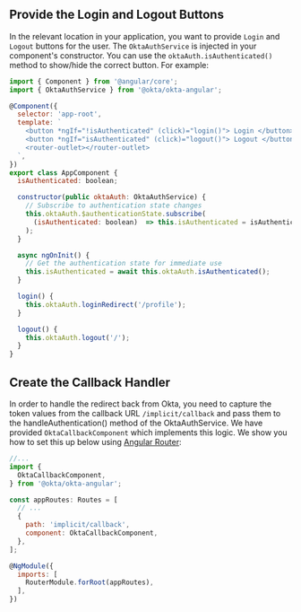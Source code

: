 ## Provide the Login and Logout Buttons

In the relevant location in your application, you want to provide `Login` and `Logout` buttons for the user. The `OktaAuthService` is injected in your component's constructor. You can use the `oktaAuth.isAuthenticated()` method to show/hide the correct button. For example:

```javascript
import { Component } from '@angular/core';
import { OktaAuthService } from '@okta/okta-angular';

@Component({
  selector: 'app-root',
  template: `
    <button *ngIf="!isAuthenticated" (click)="login()"> Login </button>
    <button *ngIf="isAuthenticated" (click)="logout()"> Logout </button>
    <router-outlet></router-outlet>
  `,
})
export class AppComponent {
  isAuthenticated: boolean;

  constructor(public oktaAuth: OktaAuthService) {
    // Subscribe to authentication state changes
    this.oktaAuth.$authenticationState.subscribe(
      (isAuthenticated: boolean)  => this.isAuthenticated = isAuthenticated
    );
  }

  async ngOnInit() {
    // Get the authentication state for immediate use
    this.isAuthenticated = await this.oktaAuth.isAuthenticated();
  }

  login() {
    this.oktaAuth.loginRedirect('/profile');
  }

  logout() {
    this.oktaAuth.logout('/');
  }
}
```

## Create the Callback Handler

In order to handle the redirect back from Okta, you need to capture the token values from the callback URL `/implicit/callback` and pass them to the handleAuthentication() method of the OktaAuthService. We have provided `OktaCallbackComponent` which implements this logic.  We show you how to set this up below using [Angular Router](https://angular.io/guide/router):

```javascript
//...
import {
  OktaCallbackComponent,
} from '@okta/okta-angular';

const appRoutes: Routes = [
  // ...
  {
    path: 'implicit/callback',
    component: OktaCallbackComponent,
  },
];

@NgModule({
  imports: [
    RouterModule.forRoot(appRoutes),
  ],
})

```


